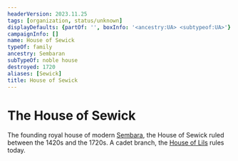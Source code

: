 ```yaml
---
headerVersion: 2023.11.25
tags: [organization, status/unknown]
displayDefaults: {partOf: '', boxInfo: '<ancestry:UA> <subtypeof:UA>'}
campaignInfo: []
name: House of Sewick
typeOf: family
ancestry: Sembaran
subTypeOf: noble house
destroyed: 1720
aliases: [Sewick]
title: House of Sewick
---
```


# The House of Sewick

The founding royal house of modern [Sembara](<../../gazetteer/greater-sembara/sembara/sembara.md>), the House of Sewick ruled between the 1420s and the 1720s. A cadet branch, the [House of Lils](<./house-of-lils.md>) rules today.





